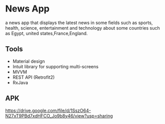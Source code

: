 # News App

a news app that displays the latest news in some fields such as sports, health, science,
entertainment and technology about some countries such as Egypt, united states,France,England.
####
## Tools

- Material design
- Intuit library for supporting multi-screens
- MVVM
- REST API (Retrofit2)
- RxJava

## APK
https://drive.google.com/file/d/1SszO64-N27xT9PBd7xdHFCO_Jo9b8y46/view?usp=sharing
